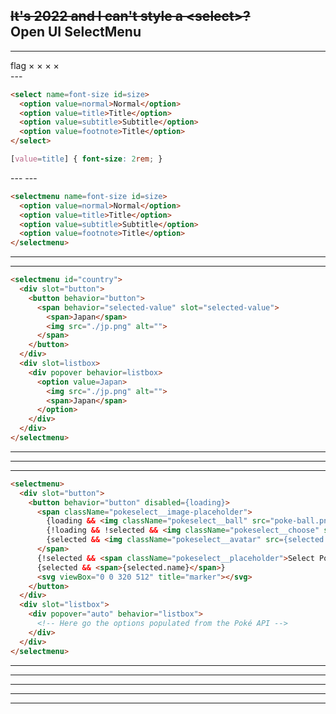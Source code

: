 <!-- .slide: class="title-slide title-slide--top" data-background-color="var(--spearmint)" -->

<h2>
  <del>It's 2022 and I can't style a &lt;select&gt;?</del>
  <br>
  Open UI SelectMenu
</h2>

---
<!-- .slide: data-background-color="var(--white)" -->
<div class="support-grid">
  <span class="browser-logo" data-browser="canary"></span>
  <span class="browser-logo" data-browser="chrome"></span>
  <span class="browser-logo" data-browser="edge"></span>
  <span class="browser-logo" data-browser="safari"></span>
  <span class="browser-logo" data-browser="firefox"></span>
  <span class="browser-version" data-supported>
    <span class="material-symbols-outlined">
      flag
    </span>
  </span>
  <span class="browser-version">&times;</span>
  <span class="browser-version">&times;</span>
  <span class="browser-version">&times;</span>
  <span class="browser-version">&times;</span>
</div>
---
<!-- .slide: data-background-color="var(--blueberry)" -->

<div class="code-stack">
  
```html
<select name=font-size id=size>
  <option value=normal>Normal</option>
  <option value=title>Title</option>
  <option value=subtitle>Subtitle</option>
  <option value=footnote>Title</option>
</select>
```

```css
[value=title] { font-size: 2rem; }
```

</div>
---
<!-- .slide: data-background-iframe="/demos/openui-selectmenu/attempting-select" data-background-color="var(--spearmint)" -->
---
<!-- .slide: data-background-color="var(--citric)" -->

```html [|1,6]
<selectmenu name=font-size id=size>
  <option value=normal>Normal</option>
  <option value=title>Title</option>
  <option value=subtitle>Subtitle</option>
  <option value=footnote>Title</option>
</selectmenu>
```
---
<!-- .slide: data-background-color="var(--selective)" data-background-iframe="/demos/openui-selectmenu/font-size-select" -->
---
<!-- .slide: data-background-color="var(--fuschia)" -->

```html [|3,4,5,6,7,8,11,12,13,14,15,16|2,9,10,17]
<selectmenu id="country">
  <div slot="button">
    <button behavior="button">
      <span behavior="selected-value" slot="selected-value">
        <span>Japan</span>
        <img src="./jp.png" alt="">
      </span>
    </button>
  </div>
  <div slot=listbox>
    <div popover behavior=listbox>
      <option value=Japan>
        <img src="./jp.png" alt="">
        <span>Japan</span>
      </option>
    </div>
  </div>
</selectmenu>
```
---
<!-- .slide: data-background-iframe="/demos/openui-selectmenu/country-select" data-background-color="var(--blueberry)" -->
---
<!-- .slide: data-background-iframe="/demos/openui-selectmenu/spread-fan-select" data-background-color="var(--off-white)" -->
---
<!-- .slide: data-background-color="var(--citric)" -->

```html [|3,5,6,7,9,10]
<selectmenu>
  <div slot="button">
    <button behavior="button" disabled={loading}>
      <span className="pokeselect__image-placeholder">
        {loading && <img className="pokeselect__ball" src="poke-ball.png" alt="" />}
        {!loading && !selected && <img className="pokeselect__choose" src="question.png" alt="" />} 
        {selected && <img className="pokeselect__avatar" src={selected.avatar} alt=""/>}
      </span>
      {!selected && <span className="pokeselect__placeholder">Select Pokémon</span>} 
      {selected && <span>{selected.name}</span>}
      <svg viewBox="0 0 320 512" title="marker"></svg>
    </button>
  </div>
  <div slot="listbox">
    <div popover="auto" behavior="listbox">
      <!-- Here go the options populated from the Poké API -->
    </div>
  </div>
</selectmenu>
```
---
<!-- .slide: data-background-iframe="/demos/openui-selectmenu/pokeselect" -->
---
<!-- .slide: data-background-iframe="/demos/openui-selectmenu/emoji-picker" -->
---
<!-- .slide: data-background-iframe="/demos/openui-selectmenu/sushi-picker" -->
---
<!-- .slide: data-background-iframe="/demos/openui-selectmenu/3d-sushi" -->
---
<!-- End Section